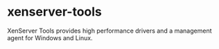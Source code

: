 # xenserver-tools
XenServer Tools provides high performance drivers and a management agent for Windows and Linux.
